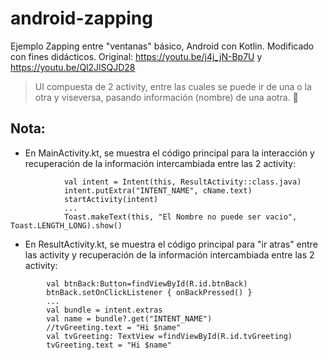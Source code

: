 # android-zapping
Ejemplo Zapping entre "ventanas" básico, Android con Kotlin. Modificado con fines didácticos. Original: https://youtu.be/j4j_jN-Bp7U y https://youtu.be/Ql2JlSQJD28
> UI compuesta de 2 activity, entre las cuales se puede ir de una o la otra y viseversa, pasando información (nombre) de una aotra. 📱 


## Nota:
* En MainActivity.kt, se muestra el código principal para la interacción y recuperación de la información intercambiada entre las 2 activity: 
```
            val intent = Intent(this, ResultActivity::class.java)
            intent.putExtra("INTENT_NAME", cName.text)
            startActivity(intent)
            ...
            Toast.makeText(this, "El Nombre no puede ser vacio", Toast.LENGTH_LONG).show()
```

* En ResultActivity.kt, se muestra el código principal para "ir atras" entre las activity y recuperación de la información intercambiada entre las 2 activity: 
```
        val btnBack:Button=findViewById(R.id.btnBack)
        btnBack.setOnClickListener { onBackPressed() }
        ...
        val bundle = intent.extras
        val name = bundle?.get("INTENT_NAME")
        //tvGreeting.text = "Hi $name"
        val tvGreeting: TextView =findViewById(R.id.tvGreeting)
        tvGreeting.text = "Hi $name"
```
